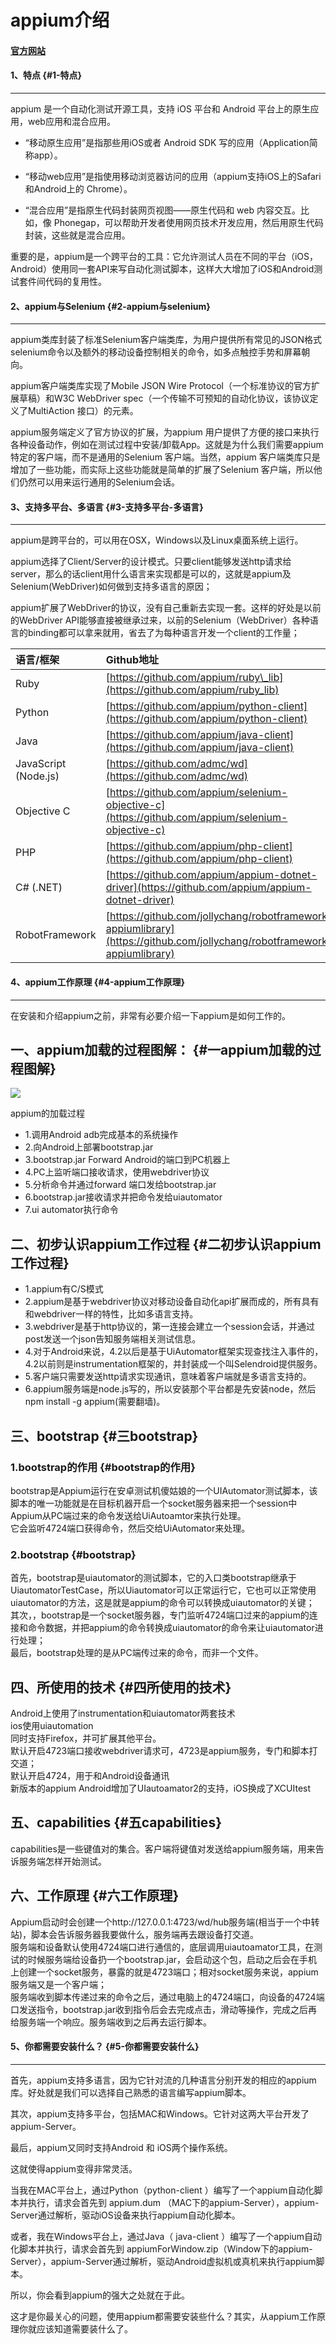 # appium介绍

#### [官方网站](http://appium.io/)

#### 1、特点 {#1-特点}

---

appium 是一个自动化测试开源工具，支持 iOS 平台和 Android 平台上的原生应用，web应用和混合应用。

* “移动原生应用”是指那些用iOS或者 Android SDK 写的应用（Application简称app）。

* “移动web应用”是指使用移动浏览器访问的应用（appium支持iOS上的Safari和Android上的 Chrome）。

* “混合应用”是指原生代码封装网页视图——原生代码和 web 内容交互。比如，像 Phonegap，可以帮助开发者使用网页技术开发应用，然后用原生代码封装，这些就是混合应用。

重要的是，appium是一个跨平台的工具：它允许测试人员在不同的平台（iOS，Android）使用同一套API来写自动化测试脚本，这样大大增加了iOS和Android测试套件间代码的复用性。

#### 2、appium与Selenium {#2-appium与selenium}

---

appium类库封装了标准Selenium客户端类库，为用户提供所有常见的JSON格式selenium命令以及额外的移动设备控制相关的命令，如多点触控手势和屏幕朝向。

appium客户端类库实现了Mobile JSON Wire Protocol（一个标准协议的官方扩展草稿）和W3C WebDriver spec（一个传输不可预知的自动化协议，该协议定义了MultiAction 接口）的元素。

appium服务端定义了官方协议的扩展，为appium 用户提供了方便的接口来执行各种设备动作，例如在测试过程中安装/卸载App。这就是为什么我们需要appium特定的客户端，而不是通用的Selenium 客户端。当然，appium 客户端类库只是增加了一些功能，而实际上这些功能就是简单的扩展了Selenium 客户端，所以他们仍然可以用来运行通用的Selenium会话。

#### 3、支持多平台、多语言 {#3-支持多平台-多语言}

---

appium是跨平台的，可以用在OSX，Windows以及Linux桌面系统上运行。

appium选择了Client/Server的设计模式。只要client能够发送http请求给server，那么的话client用什么语言来实现都是可以的，这就是appium及Selenium\(WebDriver\)如何做到支持多语言的原因；

appium扩展了WebDriver的协议，没有自己重新去实现一套。这样的好处是以前的WebDriver API能够直接被继承过来，以前的Selenium（WebDriver）各种语言的binding都可以拿来就用，省去了为每种语言开发一个client的工作量；

| 语言/框架 | Github地址 |
| :--- | :--- |
| Ruby | [https://github.com/appium/ruby\_lib](https://github.com/appium/ruby_lib) |
| Python | [https://github.com/appium/python-client](https://github.com/appium/python-client) |
| Java | [https://github.com/appium/java-client](https://github.com/appium/java-client) |
| JavaScript \(Node.js\) | [https://github.com/admc/wd](https://github.com/admc/wd) |
| Objective C | [https://github.com/appium/selenium-objective-c](https://github.com/appium/selenium-objective-c) |
| PHP | [https://github.com/appium/php-client](https://github.com/appium/php-client) |
| C\# \(.NET\) | [https://github.com/appium/appium-dotnet-driver](https://github.com/appium/appium-dotnet-driver) |
| RobotFramework | [https://github.com/jollychang/robotframework-appiumlibrary](https://github.com/jollychang/robotframework-appiumlibrary) |

#### 4、appium工作原理 {#4-appium工作原理}

---

在安装和介绍appium之前，非常有必要介绍一下appium是如何工作的。

## 一、appium加载的过程图解： {#一appium加载的过程图解}

![](https://img2018.cnblogs.com/blog/1418970/201811/1418970-20181109210027402-413842488.jpg)

appium的加载过程

* 1.调用Android adb完成基本的系统操作
* 2.向Android上部署bootstrap.jar
* 3.bootstrap.jar Forward Android的端口到PC机器上
* 4.PC上监听端口接收请求，使用webdriver协议
* 5.分析命令并通过forward 端口发给bootstrap.jar
* 6.bootstrap.jar接收请求并把命令发给uiautomator
* 7.ui automator执行命令

## 二、初步认识appium工作过程 {#二初步认识appium工作过程}

* 1.appium有C/S模式
* 2.appium是基于webdriver协议对移动设备自动化api扩展而成的，所有具有和webdriver一样的特性，比如多语言支持。
* 3.webdriver是基于http协议的，第一连接会建立一个session会话，并通过post发送一个json告知服务端相关测试信息。
* 4.对于Android来说，4.2以后是基于UiAutomator框架实现查找注入事件的，4.2以前则是instrumentation框架的，并封装成一个叫Selendroid提供服务。
* 5.客户端只需要发送http请求实现通讯，意味着客户端就是多语言支持的。
* 6.appium服务端是node.js写的，所以安装那个平台都是先安装node，然后npm install -g appium\(需要翻墙\)。

## 三、bootstrap {#三bootstrap}

### 1.bootstrap的作用 {#bootstrap的作用}

bootstrap是Appium运行在安卓测试机傻姑娘的一个UIAutomator测试脚本，该脚本的唯一功能就是在目标机器开启一个socket服务器来把一个session中Appium从PC端过来的命令发送给UiAutoamtor来执行处理。  
它会监听4724端口获得命令，然后交给UiAutomator来处理。

### 2.bootstrap {#bootstrap}

首先，bootstrap是uiautomator的测试脚本，它的入口类bootstrap继承于UiautomatorTestCase，所以Uiautomator可以正常运行它，它也可以正常使用uiautomator的方法，这是就是appium的命令可以转换成uiautomator的关键；  
其次，，bootstrap是一个socket服务器，专门监听4724端口过来的appium的连接和命令数据，并把appium的命令转换成uiautomator的命令来让uiautomator进行处理；  
最后，bootstrap处理的是从PC端传过来的命令，而非一个文件。

## 四、所使用的技术 {#四所使用的技术}

Android上使用了instrumentation和uiautomator两套技术  
ios使用uiautomation  
同时支持Firefox，并可扩展其他平台。  
默认开启4723端口接收webdriver请求可，4723是appium服务，专门和脚本打交道；  
默认开启4724，用于和Android设备通讯  
新版本的appium Android增加了UIautoamator2的支持，iOS换成了XCUItest

## 五、capabilities {#五capabilities}

capabilities是一些键值对的集合。客户端将键值对发送给appium服务端，用来告诉服务端怎样开始测试。

## 六、工作原理 {#六工作原理}

Appium启动时会创建一个http://127.0.0.1:4723/wd/hub服务端\(相当于一个中转站\)，脚本会告诉服务器我要做什么，服务端再去跟设备打交道。  
服务端和设备默认使用4724端口进行通信的，底层调用uiautoamator工具，在测试的时候服务端给设备扔一个bootstrap.jar，会启动这个包，启动之后会在手机上创建一个socket服务，暴露的就是4723端口；相对socket服务来说，appium服务端又是一个客户端；  
服务端收到脚本传递过来的命令之后，通过电脑上的4724端口，向设备的4724端口发送指令，bootstrap.jar收到指令后会去完成点击，滑动等操作，完成之后再给服务端一个响应。服务端收到之后再去运行脚本。



#### 5、你都需要安装什么？ {#5-你都需要安装什么}

---

首先，appium支持多语言，因为它针对流的几种语言分别开发的相应的appium库。好处就是我们可以选择自己熟悉的语言编写appium脚本。

其次，appium支持多平台，包括MAC和Windows。它针对这两大平台开发了appium-Server。

最后，appium又同时支持Android 和 iOS两个操作系统。

这就使得appium变得非常灵活。

当我在MAC平台上，通过Python（python-client ）编写了一个appium自动化脚本并执行，请求会首先到 appium.dum （MAC下的appium-Server），appium-Server通过解析，驱动iOS设备来执行appium自动化脚本。

或者，我在Windows平台上，通过Java（ java-client ）编写了一个appium自动化脚本并执行，请求会首先到 appiumForWindow.zip（Window下的appium-Server），appium-Server通过解析，驱动Android虚拟机或真机来执行appium脚本。

所以，你会看到appium的强大之处就在于此。

这才是你最关心的问题，使用appium都需要安装些什么？其实，从appium工作原理你就应该知道需要装什么了。





